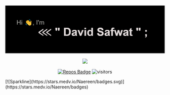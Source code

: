 [<img src="https://github.com/DEViids2/DEViids2/blob/main/assets/download%20(7).png" alt="👋 Hi there! I'm (A Software Engineer)|https://deviids2.hashnode.dev)" title="👋 Hi there! I'm (A Software Engineer)|https://deviids2.hashnode.dev)"/>](https://deviids2.hashnode.dev)
<div align="center">
<img src="https://capsule-render.vercel.app/api?type=waving&color=gradient&height=250&section=header&text=Hi%20there👋,%20I'm%20David%20Safwat&fontSize=50&font-family=roboto"/> 
  
[![Repos Badge](https://badges.pufler.dev/repos/DEViids2)](https://badges.pufler.dev)
![visitors](https://visitor-badge-reloaded.herokuapp.com/badge?page_id=DEViids2.DEViids2&color=3869FF)

</div>
[![Sparkline](https://stars.medv.io/Naereen/badges.svg)](https://stars.medv.io/Naereen/badges)
